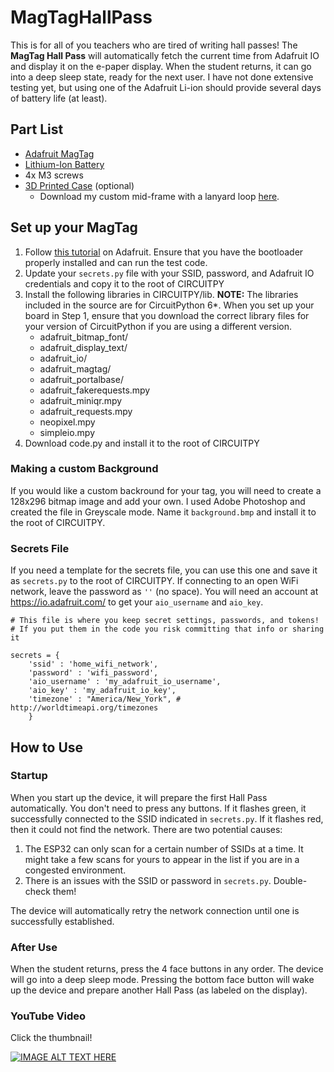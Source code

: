 # MagTagHallPass

This is for all of you teachers who are tired of writing hall passes! The **MagTag Hall Pass** will automatically fetch the current time from Adafruit IO and display it on the e-paper display. When the student returns, it can go into a deep sleep state, ready for the next user. I have not done extensive testing yet, but using one of the Adafruit Li-ion should provide several days of battery life (at least).

## Part List
* [Adafruit MagTag](https://www.adafruit.com/magtag)
* [Lithium-Ion Battery](https://www.adafruit.com/product/4237)
* 4x M3 screws
* [3D Printed Case](https://learn.adafruit.com/magtag-3d-printed-stand-case) (optional)
  * Download my custom mid-frame with a lanyard loop [here](https://thangs.com/aiannazzone/MagTag-Frame-with-loop-26023).

## Set up your MagTag
1. Follow [this tutorial](https://learn.adafruit.com/adafruit-magtag) on Adafruit. Ensure that you have the bootloader properly installed and can run the test code.
2. Update your `secrets.py` file with your SSID, password, and Adafruit IO credentials and copy it to the root of CIRCUITPY
3. Install the following libraries in CIRCUITPY/lib. **NOTE:** The libraries included in the source are for CircuitPython 6*. When you set up your board in Step 1, ensure that you download the correct library files for your version of CircuitPython if you are using a different version.
    * adafruit_bitmap_font/
    * adafruit_display_text/
    * adafruit_io/
    * adafruit_magtag/
    * adafruit_portalbase/
    * adafruit_fakerequests.mpy
    * adafruit_miniqr.mpy
    * adafruit_requests.mpy
    * neopixel.mpy
    * simpleio.mpy
4. Download code.py and install it to the root of CIRCUITPY

### Making a custom Background
If you would like a custom backround for your tag, you will need to create a 128x296 bitmap image and add your own. I used Adobe Photoshop and created the file in Greyscale mode. Name it `background.bmp` and install it to the root of CIRCUITPY.

### Secrets File
If you need a template for the secrets file, you can use this one and save it as `secrets.py` to the root of CIRCUITPY. If connecting to an open WiFi network, leave the password as `''` (no space). You will need an account at https://io.adafruit.com/ to get your `aio_username` and `aio_key`.
```
# This file is where you keep secret settings, passwords, and tokens!
# If you put them in the code you risk committing that info or sharing it

secrets = {
    'ssid' : 'home_wifi_network',
    'password' : 'wifi_password',
    'aio_username' : 'my_adafruit_io_username',
    'aio_key' : 'my_adafruit_io_key',
    'timezone' : "America/New_York", # http://worldtimeapi.org/timezones
    }
```

## How to Use

### Startup
When you start up the device, it will prepare the first Hall Pass automatically. You don't need to press any buttons. If it flashes green, it successfully connected to the SSID indicated in `secrets.py`. If it flashes red, then it could not find the network. There are two potential causes:
1. The ESP32 can only scan for a certain number of SSIDs at a time. It might take a few scans for yours to appear in the list if you are in a congested environment.
2. There is an issues with the SSID or password in `secrets.py`. Double-check them!

The device will automatically retry the network connection until one is successfully established.

### After Use
When the student returns, press the 4 face buttons in any order. The device will go into a deep sleep mode. Pressing the bottom face button will wake up the device and prepare another Hall Pass (as labeled on the display).

### YouTube Video
Click the thumbnail!

[![IMAGE ALT TEXT HERE](http://img.youtube.com/vi/E_xNNHra5bw/0.jpg)](http://www.youtube.com/watch?v=E_xNNHra5bw)
